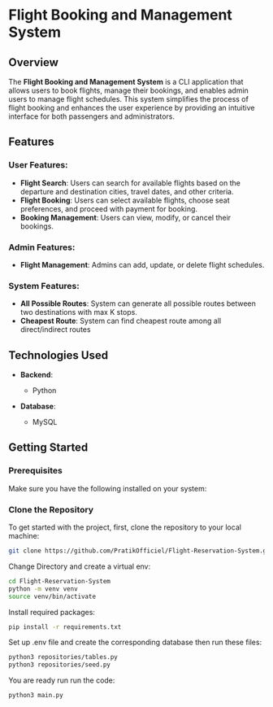 # Flight Booking and Management System

## Overview
The **Flight Booking and Management System** is a CLI application that allows users to book flights, manage their bookings, and enables admin users to manage flight schedules. This system simplifies the process of flight booking and enhances the user experience by providing an intuitive interface for both passengers and administrators.

## Features

### User Features:
- **Flight Search**: Users can search for available flights based on the departure and destination cities, travel dates, and other criteria.
- **Flight Booking**: Users can select available flights, choose seat preferences, and proceed with payment for booking.
- **Booking Management**: Users can view, modify, or cancel their bookings.

### Admin Features:
- **Flight Management**: Admins can add, update, or delete flight schedules.

### System Features:
- **All Possible Routes**: System can generate all possible routes between two destinations with max K stops.
- **Cheapest Route**: System can find cheapest route among all direct/indirect routes

## Technologies Used

- **Backend**:
  - Python

- **Database**:
  - MySQL

## Getting Started

### Prerequisites
Make sure you have the following installed on your system:


### Clone the Repository

To get started with the project, first, clone the repository to your local machine:

```bash
git clone https://github.com/PratikOfficiel/Flight-Reservation-System.git
```
Change Directory and create a virtual env:

```bash
cd Flight-Reservation-System
python -m venv venv
source venv/bin/activate
```
Install required packages:
```bash
pip install -r requirements.txt
```
Set up .env file and create the corresponding database then run these files:
```bash
python3 repositories/tables.py
python3 repositories/seed.py
```

You are ready run run the code:
```bash
python3 main.py
```

